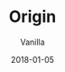---
title: "Origin"
subtitle: "Vanilla"
customForwardUrl: "https://www.youtube.com/watch?v=lSU1eFxgr68"
displayImg: "https://img.youtube.com/vi/lSU1eFxgr68/0.jpg"
date: "2018-01-05"
newTab: true 
---
